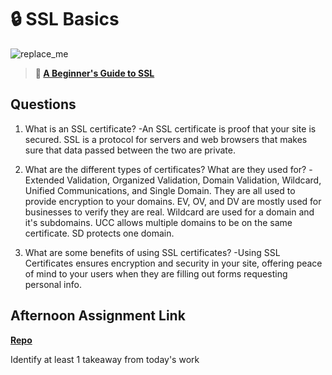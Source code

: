 # 🔒 SSL Basics

![replace_me](https://codeworks.blob.core.windows.net/public/assets/img/illustrations/placeholder.svg)

> **📖 [A Beginner's Guide to SSL](https://codeworksacademy.com/fs-student-guide/resources/wk8-9/07-SSL)**

## Questions

1. What is an SSL certificate?
  -An SSL certificate is proof that your site is secured. SSL is a protocol for servers and web browsers that makes sure that data passed between the two are private.

2. What are the different types of certificates? What are they used for?
  -Extended Validation, Organized Validation, Domain Validation, Wildcard, Unified Communications, and Single Domain. They are all used to provide encryption to your domains. EV, OV, and DV are mostly used for businesses to verify they are real. Wildcard are used for a domain and it's subdomains. UCC allows multiple domains to be on the same certificate. SD protects one domain. 

3. What are some benefits of using SSL certificates?
  -Using SSL Certificates ensures encryption and security in your site, offering peace of mind to your users when they are filling out forms requesting personal info. 

## Afternoon Assignment Link

**[Repo](https://github.com/dustinbates/<ASSIGNMENT_REPO>)**

Identify at least 1 takeaway from today's work
